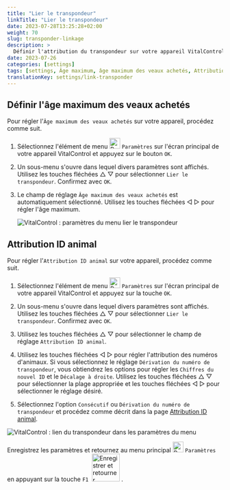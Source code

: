 ```yaml
---
title: "Lier le transpondeur"
linkTitle: "Lier le transpondeur"
date: 2023-07-28T13:25:28+02:00
weight: 70
slug: transponder-linkage
description: >
  Définir l'attribution du transpondeur sur votre appareil VitalControl.
date: 2023-07-26
categories: [settings]
tags: [settings, Âge maximum, âge maximum des veaux achetés, Attribution ID animal]
translationKey: settings/link-transponder
---
```

## Définir l'âge maximum des veaux achetés
Pour régler l'`Âge maximum des veaux achetés` sur votre appareil, procédez comme suit.

1. Sélectionnez l'élément de menu <img src="/icons/gear.svg" width="25" align="bottom" alt="Paramètres" /> `Paramètres` sur l'écran principal de votre appareil VitalControl et appuyez sur le bouton `OK`.

2. Un sous-menu s'ouvre dans lequel divers paramètres sont affichés. Utilisez les touches fléchées △ ▽ pour sélectionner `Lier le transpondeur`. Confirmez avec `OK`.

3. Le champ de réglage `Âge maximum des veaux achetés` est automatiquement sélectionné. Utilisez les touches fléchées ◁ ▷ pour régler l'âge maximum.

    ![VitalControl : paramètres du menu lier le transpondeur](../images/maximumage.png "Âge maximum des veaux achetés")

## Attribution ID animal

Pour régler l'`Attribution ID animal` sur votre appareil, procédez comme suit.

1. Sélectionnez l'élément de menu <img src="/icons/gear.svg" width="25" align="bottom" alt="Paramètres" /> `Paramètres` sur l'écran principal de votre appareil VitalControl et appuyez sur la touche `OK`.

2. Un sous-menu s'ouvre dans lequel divers paramètres sont affichés. Utilisez les touches fléchées △ ▽ pour sélectionner `Lier le transpondeur`. Confirmez avec `OK`.

3. Utilisez les touches fléchées △ ▽ pour sélectionner le champ de réglage `Attribution ID animal`.

4. Utilisez les touches fléchées ◁ ▷ pour régler l'attribution des numéros d'animaux. Si vous sélectionnez le réglage `Dérivation du numéro de transpondeur`, vous obtiendrez les options pour régler les `Chiffres du nouvel ID` et le `Décalage à droite`. Utilisez les touches fléchées △ ▽ pour sélectionner la plage appropriée et les touches fléchées ◁ ▷ pour sélectionner le réglage désiré.

5. Sélectionnez l'option `Consécutif` ou `Dérivation du numéro de transpondeur` et procédez comme décrit dans la page [Attribution ID animal](../animal-registration/#assignment-animal-id).

![VitalControl : lien du transpondeur dans les paramètres du menu](../images/assignmentanimalid.png "Attribution d'identifiant animal")

Enregistrez les paramètres et retournez au menu principal <img src="/icons/gear.svg" width="25" align="bottom" alt="Paramètres" /> `Paramètres` en appuyant sur la touche `F1` &nbsp;<img src="/icons/footer/save_exit.svg" width="65" align="bottom" alt="Enregistrer et retourner" />&nbsp;.
